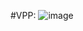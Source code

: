 #VPP:
![image](https://github.com/sllanoscaro/jbt-repo/assets/137134833/dbacf899-762b-4753-823d-7f29d5cd420e)

